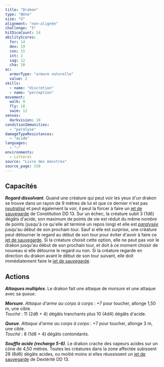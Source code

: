 ```yaml
---
title: "Drakon"
type: "Bête"
size: "G"
alignment: "non-alignée"
challenge: "5"
hitDiceCount: 14
abilityScores:
  for: 14
  dex: 19
  con: 15
  int: 2
  sag: 12
  cha: 10
ac: 
  armorType: "armure naturelle"
  value: 2
skills: 
  - name: "discretion"
  - name: "perception"
movement: 
  walk: 9
  fly: 18
  swim: 12
senses: 
  darkvision: 18
conditionImmunities: 
  - "paralyse"
damageTypeResistances: 
  - "acide"
languages: 
  - "—"
environments:
  - Littoral
source: "Livre des monstres"
source_page: 158
---
```

## Capacités
_**Regard dissolvant**_. Quand une créature qui peut voir les yeux d'un drakon se trouve dans un rayon de 9 mètres de lui et que ce dernier n'est pas [_neutralisé_](/gerer-la-sante-du-personnage/#neutralise) et peut également la voir, il peut la forcer à faire un [jet de sauvegarde](/utiliser-les-caracteristiques/#jets-de-sauvegarde) de Constitution DD 13. Sur un échec, la créature subit 3 (1d6) dégâts d'acide, son maximum de points de vie est réduit du même nombre de points (jusqu'à ce qu'elle ait terminé un repos long) et elle est [_paralysée_](/gerer-la-sante-du-personnage/#paralyse) jusqu'au début de son prochain tour. Sauf si elle est _surprise_, une créature peut détourner le regard au début de son tour pour éviter d'avoir à faire ce [jet de sauvegarde](/utiliser-les-caracteristiques/#jets-de-sauvegarde). Si la créature choisit cette option, elle ne peut pas voir le drakon jusqu'au début de son prochain tour, et doit à ce moment choisir de nouveau si elle détourne le regard ou non. Si la créature regarde en direction du drakon avant le début de son tour suivant, elle doit immédiatement faire le [jet de sauvegarde](/utiliser-les-caracteristiques/#jets-de-sauvegarde).

## Actions
_**Attaques multiples**_. Le drakon fait une attaque de _morsure_ et une attaque avec sa _queue_.

_**Morsure**_. _Attaque d'arme au corps à corps_ : +7 pour toucher, allonge 1,50 m, une cible.  
_Touché_ : 11 (2d6 + 4) dégâts tranchants plus 10 (4d4) dégâts d'acide.

_**Queue**_. _Attaque d'arme au corps à corps_ : +7 pour toucher, allonge 3 m, une cible.  
_Touché_ : 8 (1d8 + 4) dégâts contondants.

_**Souffle acide (recharge 5-6)**_. Le drakon crache des vapeurs acides sur un cône de 4,50 mètres. Toutes les créatures dans la zone affectée subissent 28 (8d6) dégâts acides, ou moitié moins si elles réussissent un [jet de sauvegarde](/utiliser-les-caracteristiques/#jets-de-sauvegarde) de Dextérité DD 13.
